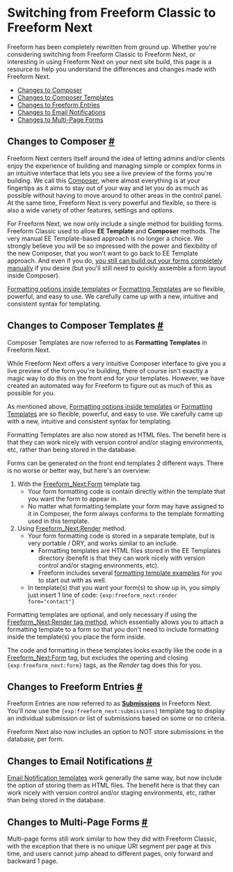 # Switching from Freeform Classic to Freeform Next

Freeform has been completely rewritten from ground up. Whether you're considering switching from Freeform Classic to Freeform Next, or interesting in using Freeform Next on your next site build, this page is a resource to help you understand the differences and changes made with Freeform Next.

* [Changes to Composer](#composer)
* [Changes to Composer Templates](#formatting-templates)
* [Changes to Freeform Entries](#submissions)
* [Changes to Email Notifications](#email-notifications)
* [Changes to Multi-Page Forms](#multi-page-forms)


## Changes to Composer <a href="#composer" id="composer" class="docs-anchor">#</a>
Freeform Next centers itself around the idea of letting admins and/or clients enjoy the experience of building and managing simple or complex forms in an intuitive interface that lets you see a live preview of the forms you're building. We call this [Composer](forms-composer.md), where almost everything is at your fingertips as it aims to stay out of your way and let you do as much as possible without having to move around to other areas in the control panel. At the same time, Freeform Next is very powerful and flexible, so there is also a wide variety of other features, settings and options.

For Freeform Next, we now only include a single method for building forms. Freeform Classic used to allow **EE Template** and **Composer** methods. The very manual EE Template-based approach is no longer a choice. We strongly believe you will be so impressed with the power and flexibility of the new Composer, that you won't want to go back to EE Template approach. And even if you do, [you still can build out your forms completely manually](form.md#manual-example) if you desire (but you'll still need to quickly assemble a form layout inside Composer).

[Formatting options inside templates](form.md) or [Formatting Templates](formatting-templates.md) are so flexible, powerful, and easy to use. We carefully came up with a new, intuitive and consistent syntax for templating.


## Changes to Composer Templates <a href="#formatting-templates" id="formatting-templates" class="docs-anchor">#</a>
Composer Templates are now referred to as **Formatting Templates** in Freeform Next.

While Freeform Next offers a very intuitive Composer interface to give you a live preview of the form you're building, there of course isn't exactly a magic way to do this on the front end for your templates. However, we have created an automated way for Freeform to figure out as much of this as possible for you.

As mentioned above, [Formatting options inside templates](form.md) or [Formatting Templates](formatting-templates.md) are so flexible, powerful, and easy to use. We carefully came up with a new, intuitive and consistent syntax for templating.

Formatting Templates are also now stored as HTML files. The benefit here is that they can work nicely with version control and/or staging environments, etc, rather than being stored in the database.

Forms can be generated on the front end templates 2 different ways. There is no worse or better way, but here's an overview:

1. With the [Freeform_Next:Form](form.md) template tag.
	* Your form formatting code is contain directly within the template that you want the form to appear in.
	* No matter what formatting template your form may have assigned to it in Composer, the form always conforms to the template formatting used in this template.
2. Using [Freeform_Next:Render](form.md#render-examples) method.
	* Your form formatting code is stored in a separate template, but is very portable / DRY, and works similar to an include.
		* Formatting templates are HTML files stored in the EE Templates directory (benefit is that they can work nicely with version control and/or staging environments, etc).
		* Freeform includes several [formatting template examples](formatting-template-examples.md) for you to start out with as well.
	* In template(s) that you want your form(s) to show up in, you simply just insert 1 line of code: `{exp:freeform_next:render form="contact"}`

Formatting templates are optional, and only necessary if using the [Freeform_Next:Render tag method](form.md#render-examples), which essentially allows you to attach a formatting template to a form so that you don't need to include formatting inside the template(s) you place the form inside.

The code and formatting in these templates looks exactly like the code in a [Freeform_Next:Form](form.md) tag, but excludes the opening and closing `{exp:freeform_next:form}` tags, as the *Render* tag does this for you.


## Changes to Freeform Entries <a href="#submissions" id="submissions" class="docs-anchor">#</a>
Freeform Entries are now referred to as [**Submissions**](submissions.md) in Freeform Next. You'll now use the `{exp:freeform_next:submissions}` template tag to display an individual submission or list of submissions based on some or no criteria.

Freeform Next also now includes an option to NOT store submissions in the database, per form.


## Changes to Email Notifications <a href="#email-notifications" id="email-notifications" class="docs-anchor">#</a>
[Email Notification templates](email-notifications.md) work generally the same way, but now include the option of storing them as HTML files. The benefit here is that they can work nicely with version control and/or staging environments, etc, rather than being stored in the database.


## Changes to Multi-Page Forms <a href="#multi-page-forms" id="multi-page-forms" class="docs-anchor">#</a>
Multi-page forms still work similar to how they did with Freeform Classic, with the exception that there is no unique URI segment per page at this time, and users cannot jump ahead to different pages, only forward and backward 1 page.
